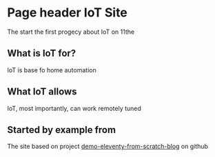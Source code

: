 # Page header IoT Site

The start the first progecy about IoT on 11the

## What is IoT for?

IoT is base fo home automation

## What IoT allows

IoT, most importantly, can work remotely tuned

## Started by example from

The site based on project [demo-eleventy-from-scratch-blog](https://github.com/11ty/demo-eleventy-from-scratch-blog/tree/main) on github
